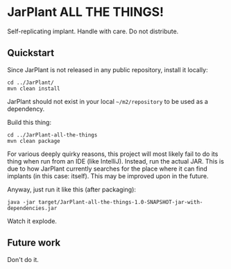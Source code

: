 # JarPlant ALL THE THINGS!

Self-replicating implant. Handle with care. Do not distribute.

## Quickstart

Since JarPlant is not released in any public repository, install it locally:
```
cd ../JarPlant/
mvn clean install
```

JarPlant should not exist in your local `~/m2/repository` to be used as a dependency.

Build this thing:
```
cd ../JarPlant-all-the-things
mvn clean package
```

For various deeply quirky reasons, this project will most likely fail to do its thing when run from an IDE (like IntelliJ).
Instead, run the actual JAR. This is due to how JarPlant currently searches for the place where it can find implants
(in this case: itself). This may be improved upon in the future.

Anyway, just run it like this (after packaging):
```
java -jar target/JarPlant-all-the-things-1.0-SNAPSHOT-jar-with-dependencies.jar
```

Watch it explode.

## Future work

Don't do it.

